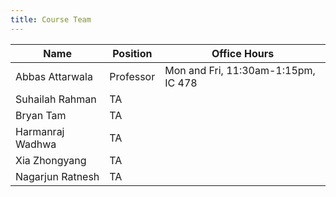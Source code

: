 ```yaml
---
title: Course Team
---
```



| Name             | Position  | Office Hours |
|------------------|-----------|--------------|
| Abbas Attarwala  | Professor | Mon and Fri, 11:30am-1:15pm, IC 478 |
| Suhailah Rahman  | TA        |              |
| Bryan Tam        | TA        |              |
| Harmanraj Wadhwa | TA        |              |
| Xia Zhongyang    | TA        |              |
| Nagarjun Ratnesh | TA        |              |
